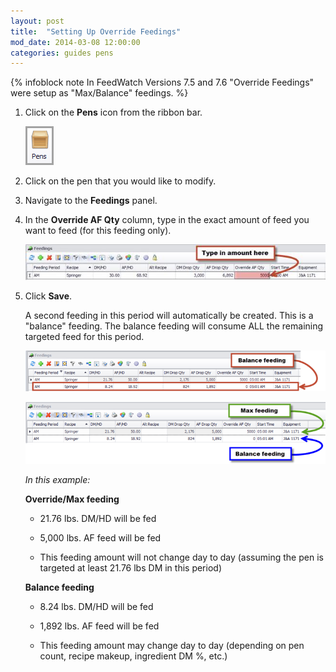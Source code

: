 ```yaml
---
layout: post
title:  "Setting Up Override Feedings"
mod_date: 2014-03-08 12:00:00
categories: guides pens
---
```


{% infoblock note In FeedWatch Versions 7.5 and 7.6 "Override Feedings" were setup as "Max/Balance" feedings. %}


1.  Click on the **Pens** icon from the ribbon bar.

    ![](/assets/images/image172.png)

2.  Click on the pen that you would like to modify.

3.  Navigate to the **Feedings** panel.

4.  In the **Override AF Qty** column, type in the exact amount of feed you want to feed (for this feeding only).

    ![](/assets/images/image191.jpg)

5.  Click **Save**.

    A second feeding in this period will automatically be created. This is a "balance" feeding. The balance feeding will consume ALL the remaining targeted feed for this period.

    ![](/assets/images/image192.png)

    ![](/assets/images/image193.png)

    *In this example:*

    **Override/Max feeding**

    * 21.76 lbs. DM/HD will be fed

    * 5,000 lbs. AF feed will be fed

    * This feeding amount will not change day to day (assuming the pen is targeted at least 21.76 lbs DM in this period)

    **Balance feeding**

    * 8.24 lbs. DM/HD will be fed

    * 1,892 lbs. AF feed will be fed

    * This feeding amount may change day to day (depending on pen count, recipe makeup, ingredient DM %, etc.)
